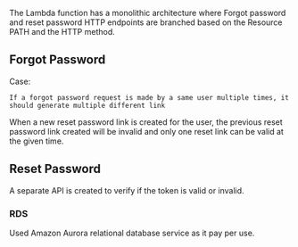 The Lambda function has a monolithic architecture where Forgot password and reset password HTTP endpoints are branched based on the Resource PATH and the HTTP method.
 
## Forgot Password
Case:

```If a forgot password request is made by a same user multiple times, it should generate multiple different link ```

When a new reset password link is created for the user, the previous reset password link created will be invalid and only one reset link can be valid at the given time.

## Reset Password

A separate API is created to verify if the token is valid or invalid.

### RDS
Used Amazon Aurora relational database service as it pay per use.
